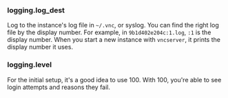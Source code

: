 ### logging.log_dest

Log to the instance's log file in `~/.vnc`, or syslog. You can find the right
log file by the display number. For example, in `9b1d402e204c:1.log`, `:1` is
the display number. When you start a new instance with `vncserver`, it prints
the display number it uses.

### logging.level

For the initial setup, it's a good idea to use 100. With 100, you're able to see
login attempts and reasons they fail.
